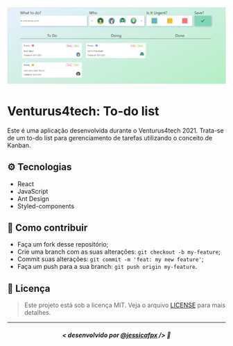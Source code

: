 <h1 align="center">
  <img src="./assets/screenshot.jpg" alt="Capa"/>
</h1>

# Venturus4tech: To-do list
Este é uma aplicação desenvolvida durante o Venturus4tech 2021. Trata-se de um to-do list para gerenciamento de tarefas utilizando o conceito de Kanban.

## ⚙️ Tecnologias
- React
- JavaScript
- Ant Design
- Styled-components

## 🤔 Como contribuir

- Faça um fork desse repositório;
- Crie uma branch com as suas alterações: `git checkout -b my-feature`;
- Commit suas alterações: `git commit -m 'feat: my new feature'`;
- Faça um push para a sua branch: `git push origin my-feature`.

## 📜 Licença

> Este projeto está sob a licença MIT. Veja o arquivo [LICENSE](https://github.com/jessicafpx/to-do-list-venturus4tech/blob/main/LICENSE.md) para mais detalhes.

---

##### <p align="center"> <strong> < desenvolvido por <a href="github.com/jessicafpx"> @jessicafpx</a> /></strong> 👋